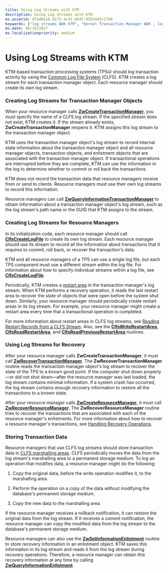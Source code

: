 ```yaml
---
title: Using Log Streams with KTM
description: Using Log Streams with KTM
ms.assetid: d7ad0e16-d1f2-4c41-b647-95b5445c2708
keywords: ["log streams WDK KTM", "Kernel Transaction Manager WDK , log streams", "KTM WDK , log streams", "Common Log File System WDK kernel , KTM log streams", "CLFS WDK kernel , KTM log streams", "transaction managers WDK KTM , log streams", "resource managers WDK KTM , log streams"]
ms.date: 06/16/2017
ms.localizationpriority: medium
---
```


# Using Log Streams with KTM


KTM-based transaction processing systems (TPSs) should log transaction activity by using the [Common Log File System](using-common-log-file-system.md) (CLFS). KTM creates a log stream for each transaction manager object. Each resource manager should create its own log stream.

### Creating Log Streams for Transaction Manager Objects

When your resource manager calls [**ZwCreateTransactionManager**](https://docs.microsoft.com/windows-hardware/drivers/ddi/wdm/nf-wdm-ntcreatetransactionmanager), you must specify the name of a CLFS log stream. If the specified stream does not exist, KTM creates it. If the stream already exists, **ZwCreateTransactionManager** reopens it. KTM assigns this log stream to the transaction manager object.

KTM uses the transaction manager object's log stream to record internal state information about the transaction manager object and all resource manager objects, transaction objects, and enlistment objects that are associated with the transaction manager object. If transactional operations are interrupted before they are complete, KTM can use the information in the log to determine whether to commit or roll back the transactions.

KTM does not record the transaction data that resource managers receive from or send to clients. Resource managers must use their own log streams to record this information.

Resource managers can call [**ZwQueryInformationTransactionManager**](https://docs.microsoft.com/windows-hardware/drivers/ddi/wdm/nf-wdm-ntqueryinformationtransactionmanager) to obtain information about a transaction manager object's log stream, such as the log stream's path name or the GUID that KTM assigns to the stream.

### Creating Log Streams for Resource Managers

In its initialization code, each resource manager should call [**ClfsCreateLogFile**](https://docs.microsoft.com/windows-hardware/drivers/ddi/wdm/nf-wdm-clfscreatelogfile) to create its own log stream. Each resource manager should use its stream to record all the information about transactions that it requires to commit, roll back, or recover the transaction's data.

KTM and all resource managers of a TPS can use a single log file, but each TPS component must use a different stream within the log file. For information about how to specify individual streams within a log file, see [**ClfsCreateLogFile**](https://docs.microsoft.com/windows-hardware/drivers/ddi/wdm/nf-wdm-clfscreatelogfile).

Periodically, KTM creates a [restart area](reading-restart-records-from-a-clfs-stream.md) in the transaction manager's log stream. When KTM performs a recovery operation, it reads the last restart area to recover the state of objects that were open before the system shut down. Similarly, your resource manager should periodically create restart areas in its log stream. For example, your resource manager might create a restart area every time that a transactional operation is completed.

For more information about restart areas in CLFS log streams, see [Reading Restart Records from a CLFS Stream](reading-restart-records-from-a-clfs-stream.md). Also, see the [**ClfsWriteRestartArea**](https://docs.microsoft.com/windows-hardware/drivers/ddi/wdm/nf-wdm-clfswriterestartarea), [**ClfsReadRestartArea**](https://docs.microsoft.com/windows-hardware/drivers/ddi/wdm/nf-wdm-clfsreadrestartarea), and [**ClfsReadPreviousRestartArea**](https://docs.microsoft.com/windows-hardware/drivers/ddi/wdm/nf-wdm-clfsreadpreviousrestartarea) routines.

### Using Log Streams for Recovery

After your resource manager calls **ZwCreateTransactionManager**, it must call [**ZwRecoverTransactionManager**](https://docs.microsoft.com/windows-hardware/drivers/ddi/wdm/nf-wdm-ntrecovertransactionmanager). The **ZwRecoverTransactionManager** routine reads the transaction manager object's log stream to recover the state of the TPS to a known good point. If the computer shut down properly—or did not shut down—after the resource manager was last loaded, the log stream contains minimal information. If a system crash has occurred, the log stream contains enough recovery information to restore all the transactions to a known state.

After your resource manager calls [**ZwCreateResourceManager**](https://docs.microsoft.com/windows-hardware/drivers/ddi/wdm/nf-wdm-ntcreateresourcemanager), it must call [**ZwRecoverResourceManager**](https://docs.microsoft.com/windows-hardware/drivers/ddi/wdm/nf-wdm-ntrecoverresourcemanager). The **ZwRecoverResourceManager** routine tries to recover the transactions that are associated with each of the resource manager's enlistments. For more information about how to recover a resource manager's transactions, see [Handling Recovery Operations](handling-recovery-operations.md).

### Storing Transaction Data

Resource managers that use CLFS log streams should store transaction data in [CLFS marshalling areas](clfs-marshalling-areas.md). CLFS periodically moves the data from the log stream's marshalling area to a permanent storage medium. To log an operation that modifies data, a resource manager might do the following:

1.  Copy the original data, before the write operation modifies it, to the marshalling area.

2.  Perform the operation on a copy of the data without modifying the database's permanent storage medium.

3.  Copy the new data to the marshalling area.

If the resource manager receives a rollback notification, it can restore the original data from the log stream. If it receives a commit notification, the resource manager can copy the modified data from the log stream to the database's permanent storage medium.

Resource managers can also use the [**ZwSetInformationEnlistment**](https://docs.microsoft.com/windows-hardware/drivers/ddi/wdm/nf-wdm-ntsetinformationenlistment) routine to store recovery information in an enlistment object. KTM saves this information in its log stream and reads it from the log stream during recovery operations. Therefore, a resource manager can obtain this recovery information at any time by calling [**ZwQueryInformationEnlistment**](https://docs.microsoft.com/windows-hardware/drivers/ddi/wdm/nf-wdm-ntqueryinformationenlistment).

 

 




